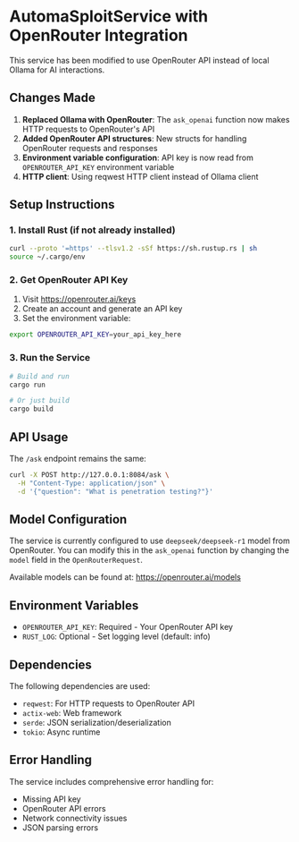 # AutomaSploitService with OpenRouter Integration

This service has been modified to use OpenRouter API instead of local Ollama for AI interactions.

## Changes Made

1. **Replaced Ollama with OpenRouter**: The `ask_openai` function now makes HTTP requests to OpenRouter's API
2. **Added OpenRouter API structures**: New structs for handling OpenRouter requests and responses
3. **Environment variable configuration**: API key is now read from `OPENROUTER_API_KEY` environment variable
4. **HTTP client**: Using reqwest HTTP client instead of Ollama client

## Setup Instructions

### 1. Install Rust (if not already installed)
```bash
curl --proto '=https' --tlsv1.2 -sSf https://sh.rustup.rs | sh
source ~/.cargo/env
```

### 2. Get OpenRouter API Key
1. Visit https://openrouter.ai/keys
2. Create an account and generate an API key
3. Set the environment variable:
```bash
export OPENROUTER_API_KEY=your_api_key_here
```

### 3. Run the Service
```bash
# Build and run
cargo run

# Or just build
cargo build
```

## API Usage

The `/ask` endpoint remains the same:

```bash
curl -X POST http://127.0.0.1:8084/ask \
  -H "Content-Type: application/json" \
  -d '{"question": "What is penetration testing?"}'
```

## Model Configuration

The service is currently configured to use `deepseek/deepseek-r1` model from OpenRouter. You can modify this in the `ask_openai` function by changing the `model` field in the `OpenRouterRequest`.

Available models can be found at: https://openrouter.ai/models

## Environment Variables

- `OPENROUTER_API_KEY`: Required - Your OpenRouter API key
- `RUST_LOG`: Optional - Set logging level (default: info)

## Dependencies

The following dependencies are used:
- `reqwest`: For HTTP requests to OpenRouter API
- `actix-web`: Web framework
- `serde`: JSON serialization/deserialization
- `tokio`: Async runtime

## Error Handling

The service includes comprehensive error handling for:
- Missing API key
- OpenRouter API errors
- Network connectivity issues
- JSON parsing errors
